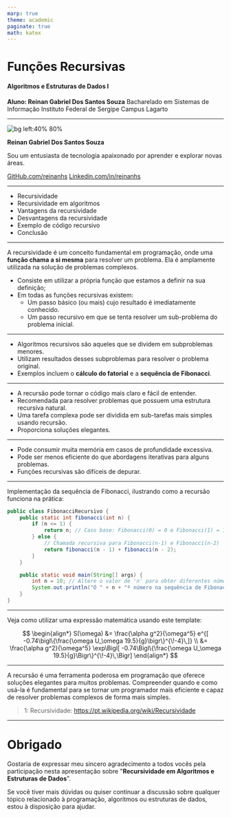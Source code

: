 ```yaml
---
marp: true
theme: academic
paginate: true
math: katex
---
```


<!-- _class: lead -->

# Funções Recursivas

#### Algoritmos e Estruturas de Dados I

**Aluno: Reinan Gabriel Dos Santos Souza**
Bacharelado em Sistemas de Informação
Instituto Federal de Sergipe
Campus Lagarto

<!-- _footer: '23 de setembro de 2023' -->

---

![bg left:40% 80%](https://avatars.githubusercontent.com/u/28494067?v=4)

**Reinan Gabriel Dos Santos Souza**

Sou um entusiasta de tecnologia apaixonado por aprender e explorar novas áreas.

[GitHub.com/reinanhs](https://github.com/ReinanHS)
[Linkedin.com/in/reinanhs](https://www.linkedin.com/in/reinanhs/)

---

<!-- _header: Sumário -->

- Recursividade
- Recursividade em algoritmos
- Vantagens da recursividade
- Desvantagens da recursividade
- Exemplo de código recursivo
- Conclusão

---

<!-- _header: Recursividade -->

A recursividade é um conceito fundamental em programação, onde uma **função chama a si mesma** para resolver um problema. Ela é amplamente utilizada na solução de problemas complexos.

- Consiste em utilizar a própria função que estamos a definir na sua definição;
- Em todas as funções recursivas existem:
  - Um passo básico (ou mais) cujo resultado é imediatamente conhecido.
  - Um passo recursivo em que se tenta resolver um sub-problema do problema inicial.

---

<!-- _header: Recursividade em algoritmos -->

- Algoritmos recursivos são aqueles que se dividem em subproblemas menores.
- Utilizam resultados desses subproblemas para resolver o problema original.
- Exemplos incluem o **cálculo do fatorial** e a **sequência de Fibonacci**.

---

<!-- _header: Vantagens da recursividade -->

- A recursão pode tornar o código mais claro e fácil de entender.
- Recomendada para resolver problemas que possuem uma estrutura recursiva natural.
- Uma tarefa complexa pode ser dividida em sub-tarefas mais simples usando recursão.
- Proporciona soluções elegantes.

---

<!-- _header: Desvantagens da recursividade -->

- Pode consumir muita memória em casos de profundidade excessiva.
- Pode ser menos eficiente do que abordagens iterativas para alguns problemas.
- Funções recursivas são difíceis de depurar.

---

<!-- _header: Exemplo de código recursivo -->

Implementação da sequência de Fibonacci, ilustrando como a recursão funciona na prática:

```java
public class FibonacciRecursivo {
    public static int fibonacci(int n) {
        if (n <= 1) {
            return n; // Caso base: Fibonacci(0) = 0 e Fibonacci(1) = 1
        } else {
            // Chamada recursiva para Fibonacci(n-1) e Fibonacci(n-2)
            return fibonacci(n - 1) + fibonacci(n - 2);
        }
    }

    public static void main(String[] args) {
        int n = 10; // Altere o valor de 'n' para obter diferentes números na sequência de Fibonacci
        System.out.println("O " + n + "º número na sequência de Fibonacci é: " + fibonacci(n));
    }
}
```

---

<!-- _header: Exemplo de expressões matemáticas -->

Veja como utilizar uma expressão matemática usando este template:

$$
\begin{align*}
S(\omega) 
&= \frac{\alpha g^2}{\omega^5} e^{[ -0.74\bigl\{\frac{\omega U_\omega 19.5}{g}\bigr\}^{\!-4}\,]} \\
&= \frac{\alpha g^2}{\omega^5} \exp\Bigl[ -0.74\Bigl\{\frac{\omega U_\omega 19.5}{g}\Bigr\}^{\!-4}\,\Bigr] 
\end{align*}
$$

---

<!-- _header: Conclusão -->

A recursão é uma ferramenta poderosa em programação que oferece soluções elegantes para muitos problemas. Compreender quando e como usá-la é fundamental para se tornar um programador mais eficiente e capaz de resolver problemas complexos de forma mais simples.

> 1: Recursividade: https://pt.wikipedia.org/wiki/Recursividade

---

# Obrigado

Gostaria de expressar meu sincero agradecimento a todos vocês pela participação nesta apresentação sobre "**Recursividade em Algoritmos e Estruturas de Dados**".

Se você tiver mais dúvidas ou quiser continuar a discussão sobre qualquer tópico relacionado à programação, algoritmos ou estruturas de dados, estou à disposição para ajudar.
